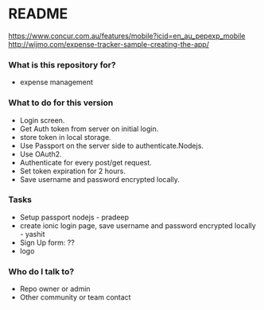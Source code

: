 # README #

https://www.concur.com.au/features/mobile?icid=en_au_pepexp_mobile
http://wijmo.com/expense-tracker-sample-creating-the-app/

### What is this repository for? ###

* expense management

### What to do for this version ###

* Login screen.
* Get Auth token from server on initial login.
* store token in local storage.
* Use Passport on the server side to authenticate.Nodejs.
* Use OAuth2.
* Authenticate for every post/get request.
* Set token expiration for 2 hours.
* Save username and password encrypted locally.

### Tasks ###

* Setup passport nodejs - pradeep
* create ionic login page, save username and password encrypted locally - yashit
* Sign Up form: ??
* logo

### Who do I talk to? ###

* Repo owner or admin
* Other community or team contact